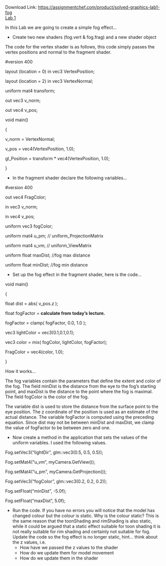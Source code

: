 Download Link: https://assignmentchef.com/product/solved-graphics-lab1-fog
<br>
<u>Lab 1</u>

In this Lab we are going to create a simple fog effect…

<ul>

 <li>Create two new shaders (fog.vert &amp; fog.frag) and a new shader object</li>

</ul>

The code for the vertex shader is as follows, this code simply passes the vertex positions and normal to the fragment shader.

#version 400




layout (location = 0) in vec3 VertexPosition;

layout (location = 2) in vec3 VertexNormal;




uniform mat4 transform;




out vec3 v_norm;

out vec4 v_pos;




void main()

{

v_norm = VertexNormal;

v_pos = vec4(VertexPosition, 1.0);

gl_Position = transform * vec4(VertexPosition, 1.0);

}

<ul>

 <li>In the fragment shader declare the following variables…</li>

</ul>

#version 400

out vec4 FragColor;

in vec3 v_norm;

in vec4 v_pos;




uniform vec3 fogColor;




uniform mat4 u_pm; // uniform_ProjectionMatrix

uniform mat4 u_vm; // uniform_ViewMatrix







uniform float maxDist; //fog max distance

uniform float minDist; //fog min distance

<strong> </strong>




<ul>

 <li>Set up the fog effect in the fragment shader, here is the code…</li>

</ul>




void main()

{

float dist = abs( v_pos.z );

float fogFactor = <strong>calculate from today’s lecture.</strong>

fogFactor = clamp( fogFactor, 0.0, 1.0 );

vec3 lightColor = vec3(0.1,0.1,0.1);

vec3 color = mix( fogColor, lightColor, fogFactor);




FragColor = vec4(color, 1.0);




}

How it works…

The fog variables contain the parameters that define the extent and color of the fog. The field minDist is the distance from the eye to the fog’s starting point, and maxDist is the distance to the point where the fog is maximal. The field fogColor is the color of the fog.

The variable dist is used to store the distance from the surface point to the eye position. The z coordinate of the position is used as an estimate of the actual distance. The variable fogFactor is computed using the preceding equation. Since dist may not be between minDist and maxDist, we clamp the value of fogFactor to be between zero and one.




<ul>

 <li>Now create a method in the application that sets the values of the uniform variables. I used the following values.</li>

</ul>

Fog.setVec3(“lightDir”, glm::vec3(0.5, 0.5, 0.5));




Fog.setMat4(“u_vm”, myCamera.GetView());

Fog.setMat4(“u_pm”, myCamera.GetProjection());




Fog.setVec3(“fogColor”, glm::vec3(0.2, 0.2, 0.2));

Fog.setFloat(“minDist”, -5.0f);

Fog.setFloat(“maxDist”, 5.0f);




<ul>

 <li>Run the code. If you have no errors you will notice that the model has changed colour but the colour is static. Why is the colour static? This is the same reason that the toonShading and rimShading is also static, while it could be argued that a static effect suitable for toon shading it is not really suitable for rim shading and certainly not suitable for fog. Update the code so the fog effect is no longer static, hint… think about the z values, i.e.

  <ul>

   <li>How have we passed the z values to the shader</li>

   <li>How do we update them for model movement</li>

   <li>How do we update them in the shader</li>

  </ul></li>

</ul>

















